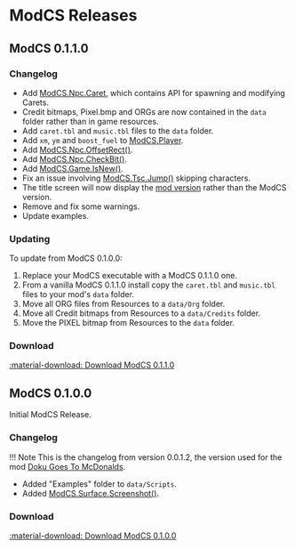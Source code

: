 # ModCS Releases

## ModCS 0.1.1.0

### Changelog

- Add [ModCS.Npc.Caret](/api/objects/caret/), which contains API for spawning and modifying Carets.
- Credit bitmaps, Pixel.bmp and ORGs are now contained in the `data` folder rather than in game resources.
- Add `caret.tbl` and `music.tbl` files to the `data` folder.
- Add `xm`, `ym` and `boost_fuel` to [ModCS.Player](/api/objects/player/).
- Add [ModCS.Npc.OffsetRect()](/api/objects/npc/functions/#modcsnpcoffsetrect).
- Add [ModCS.Npc.CheckBit()](/api/objects/npc/bits/#modcsnpccheckbit).
- Add [ModCS.Game.IsNew()](/api/game/#modcsgameisnew).
- Fix an issue involving [ModCS.Tsc.Jump()](/api/tsc/#modcstscjump) skipping characters.
- The title screen will now display the [mod version](/api/mod/#modcsmodsetversion) rather than the ModCS version.
- Remove and fix some warnings.
- Update examples.

### Updating

To update from ModCS 0.1.0.0:

1. Replace your ModCS executable with a ModCS 0.1.1.0 one.
2. From a vanilla ModCS 0.1.1.0 install copy the `caret.tbl` and `music.tbl` files to your mod's `data` folder.
3. Move all ORG files from Resources to a `data/Org` folder.
4. Move all Credit bitmaps from Resources to a `data/Credits` folder.
5. Move the PIXEL bitmap from Resources to the `data` folder.

### Download

[:material-download: Download ModCS 0.1.1.0](/assets/releases/modcs0110.zip)

## ModCS 0.1.0.0

Initial ModCS Release.

### Changelog

!!! Note
	This is the changelog from version 0.0.1.2, the version used for the mod [Doku Goes To McDonalds](https://doukutsuclub.knack.com/database#search-database/mod-details/5fbab65b03e82f001bcd17e7/).

- Added "Examples" folder to `data/Scripts`.
- Added [ModCS.Surface.Screenshot()](/api/drawing/surface/#modcssurfacescreenshot).

### Download

[:material-download: Download ModCS 0.1.0.0](/assets/releases/modcs0100.zip)

